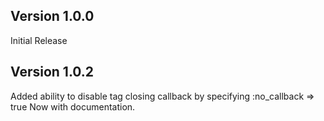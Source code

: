 ## Version 1.0.0 ##

Initial Release

## Version 1.0.2 ##

Added ability to disable tag closing callback by specifying :no_callback => true
Now with documentation.